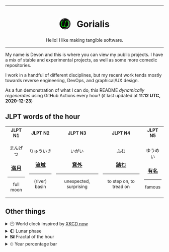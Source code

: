 ***

<h1 align="center">
<sub>
    <img src="readme/resources/avatar.png" height="36">
</sub>
&nbsp;
Gorialis
</h1>
<p align="center">
Hello! I like making tangible software.
</p>

***

My name is Devon and this is where you can view my public projects. I have a mix of stable and experimental projects, as well as some more comedic repositories.

I work in a handful of different disciplines, but my recent work tends mostly towards reverse engineering, DevOps, and graphical/UX design.

As a fun demonstration of what I can do, this README *dynamically regenerates* using GitHub Actions every hour! (it last updated at **11:12 UTC, 2020-12-23**)

<h2>JLPT words of the hour</h2>
<table>
    <tr>
        <th>JLPT N1</th>
        <th>JLPT N2</th>
        <th>JLPT N3</th>
        <th>JLPT N4</th>
        <th>JLPT N5</th>
    </tr>
    <tr>
        <td>
            <p align="center">まんげつ</p>
            <h3 align="center"><b><a href="https://jisho.org/search/%E6%BA%80%E6%9C%88">満月</a></b></h3>
            <hr>
            <p align="center">full moon</p>
        </td>
        <td>
            <p align="center">りゅういき</p>
            <h3 align="center"><b><a href="https://jisho.org/search/%E6%B5%81%E5%9F%9F">流域</a></b></h3>
            <hr>
            <p align="center">(river) basin</p>
        </td>
        <td>
            <p align="center">いがい</p>
            <h3 align="center"><b><a href="https://jisho.org/search/%E6%84%8F%E5%A4%96">意外</a></b></h3>
            <hr>
            <p align="center">unexpected,<wbr> surprising</p>
        </td>
        <td>
            <p align="center">ふむ</p>
            <h3 align="center"><b><a href="https://jisho.org/search/%E8%B8%8F%E3%82%80">踏む</a></b></h3>
            <hr>
            <p align="center">to step on,<wbr> to tread on</p>
        </td>
        <td>
            <p align="center">ゆうめい</p>
            <h3 align="center"><b><a href="https://jisho.org/search/%E6%9C%89%E5%90%8D">有名</a></b></h3>
            <hr>
            <p align="center">famous</p>
        </td>
    </tr>
</table>

<h2>Other things</h2>
<details>
<summary>🕚  World clock inspired by <a href="https://xkcd.com/now">XKCD now</a></summary>

> <img src="generated/now.png" width="512">

</details>
<details>
<summary>🌔 Lunar phase</summary>

The moon is approximately 31.80% through its phase (Waxing Gibbous).

</details>
<details>
<summary>&#x1f5bc; Fractal of the hour</summary>

> <img src="generated/fractal.png" width="512">

</details>
<details>
<summary>&#x23f2; Year percentage bar</summary>
<pre><code>2020 [███████████████████▁] 97.67%</code></pre>
</details>
